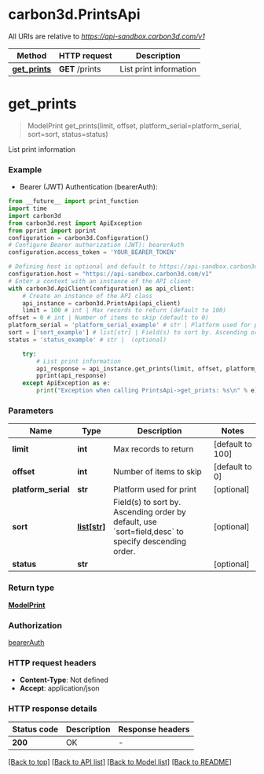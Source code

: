 # carbon3d.PrintsApi

All URIs are relative to *https://api-sandbox.carbon3d.com/v1*

Method | HTTP request | Description
------------- | ------------- | -------------
[**get_prints**](PrintsApi.md#get_prints) | **GET** /prints | List print information


# **get_prints**
> ModelPrint get_prints(limit, offset, platform_serial=platform_serial, sort=sort, status=status)

List print information

### Example

* Bearer (JWT) Authentication (bearerAuth):
```python
from __future__ import print_function
import time
import carbon3d
from carbon3d.rest import ApiException
from pprint import pprint
configuration = carbon3d.Configuration()
# Configure Bearer authorization (JWT): bearerAuth
configuration.access_token = 'YOUR_BEARER_TOKEN'

# Defining host is optional and default to https://api-sandbox.carbon3d.com/v1
configuration.host = "https://api-sandbox.carbon3d.com/v1"
# Enter a context with an instance of the API client
with carbon3d.ApiClient(configuration) as api_client:
    # Create an instance of the API class
    api_instance = carbon3d.PrintsApi(api_client)
    limit = 100 # int | Max records to return (default to 100)
offset = 0 # int | Number of items to skip (default to 0)
platform_serial = 'platform_serial_example' # str | Platform used for print (optional)
sort = ['sort_example'] # list[str] | Field(s) to sort by. Ascending order by default, use `sort=field,desc` to specify descending order. (optional)
status = 'status_example' # str |  (optional)

    try:
        # List print information
        api_response = api_instance.get_prints(limit, offset, platform_serial=platform_serial, sort=sort, status=status)
        pprint(api_response)
    except ApiException as e:
        print("Exception when calling PrintsApi->get_prints: %s\n" % e)
```

### Parameters

Name | Type | Description  | Notes
------------- | ------------- | ------------- | -------------
 **limit** | **int**| Max records to return | [default to 100]
 **offset** | **int**| Number of items to skip | [default to 0]
 **platform_serial** | **str**| Platform used for print | [optional] 
 **sort** | [**list[str]**](str.md)| Field(s) to sort by. Ascending order by default, use &#x60;sort&#x3D;field,desc&#x60; to specify descending order. | [optional] 
 **status** | **str**|  | [optional] 

### Return type

[**ModelPrint**](ModelPrint.md)

### Authorization

[bearerAuth](../README.md#bearerAuth)

### HTTP request headers

 - **Content-Type**: Not defined
 - **Accept**: application/json

### HTTP response details
| Status code | Description | Response headers |
|-------------|-------------|------------------|
**200** | OK |  -  |

[[Back to top]](#) [[Back to API list]](../README.md#documentation-for-api-endpoints) [[Back to Model list]](../README.md#documentation-for-models) [[Back to README]](../README.md)

